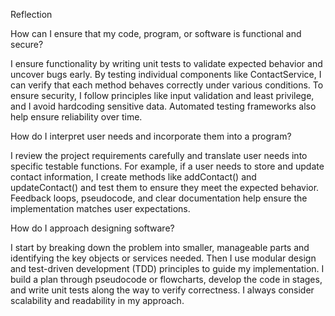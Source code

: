 Reflection

How can I ensure that my code, program, or software is functional and secure?

I ensure functionality by writing unit tests to validate expected behavior and uncover bugs early. By testing individual components like ContactService, I can verify that each method behaves correctly under various conditions. To ensure security, I follow principles like input validation and least privilege, and I avoid hardcoding sensitive data. Automated testing frameworks also help ensure reliability over time.

How do I interpret user needs and incorporate them into a program?

I review the project requirements carefully and translate user needs into specific testable functions. For example, if a user needs to store and update contact information, I create methods like addContact() and updateContact() and test them to ensure they meet the expected behavior. Feedback loops, pseudocode, and clear documentation help ensure the implementation matches user expectations.

How do I approach designing software?

I start by breaking down the problem into smaller, manageable parts and identifying the key objects or services needed. Then I use modular design and test-driven development (TDD) principles to guide my implementation. I build a plan through pseudocode or flowcharts, develop the code in stages, and write unit tests along the way to verify correctness. I always consider scalability and readability in my approach.
